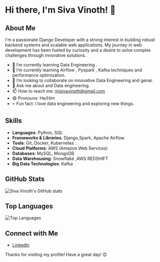 
# Hi there, I'm Siva Vinoth! 👋

## About Me

I'm a passionate Django Developer with a strong interest in building robust backend systems and scalable web applications. My journey in web development has been fueled by curiosity and a desire to solve complex challenges through innovative solutions.

- 🔭 I’m currently learning Data Engineering .
- 🌱 I’m currently learning Airflow , Pyspark , Kafka techniques and performance optimization.
- 👯 I’m looking to collaborate on innovative Data Engineering and genai.
- 💬 Ask me about  and Data engineering.
- 📫 How to reach me: [mjsivavinoth@gmail.com](mailto:mjsivavinoth@gmail.com)
- 😄 Pronouns: He/Him
- ⚡ Fun fact: I love data engineering and exploring new things.

## Skills

- **Languages**: Python, SQL
- **Frameworks & Libraries**: Django,Spark, Apache Airflow
- **Tools**: Git, Docker, Kubernetes .
- **Cloud Platforms**: AWS (Amazon Web Services)
- **Databases**: MySQL, MongoDB
- **Data Warehousing**: Snowflake ,AWS REDSHIFT
- **Big Data Technologies**: Kafka

## GitHub Stats

![Siva Vinoth's GitHub stats](https://github-readme-stats.vercel.app/api?username=sivavinoth&show_icons=true&theme=radical)

## Top Languages

![Top Languages](https://github-readme-stats.vercel.app/api/top-langs/?username=sivavinoth&layout=compact&theme=radical)

## Connect with Me

- [LinkedIn](https://www.linkedin.com/in/sivavinoth)


Thanks for visiting my profile! Have a great day! 😊
